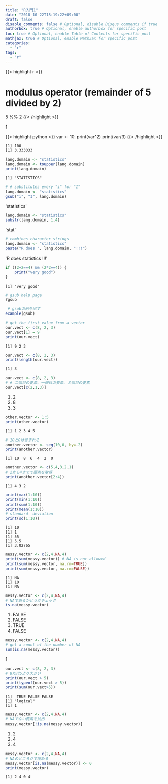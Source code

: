 ```yaml
---
title: "R入門1"
date: "2018-10-22T18:19:22+09:00"
draft: false
disable_comments: false # Optional, disable Disqus comments if true
authorbox: true # Optional, enable authorbox for specific post
toc: true # Optional, enable Table of Contents for specific post
mathjax: true # Optional, enable MathJax for specific post
categories:
  - "r"
tags:
  - "r"
---
```



{{< highlight r >}}
# modulus operator (remainder of 5 divided by 2)
5 %% 2
{{< /highlight >}}

1



{{< highlight python >}}
var <- 10.
print(var^2)
print(var/3)
{{< /highlight >}}

    [1] 100
    [1] 3.333333



```R
lang.domain <- "statistics"
lang.domain <- toupper(lang.domain)
print(lang.domain)
```

    [1] "STATISTICS"



```R
# # substitutes every "i" for "I"
lang.domain <- "statistics"
gsub("i", "I", lang.domain) 
```


'statIstIcs'



```R
lang.domain <- "statistics"
substr(lang.domain, 1,4)
```


'stat'



```R
# combines character strings
lang.domain <- "statistics"
paste("R does ", lang.domain, "!!!")
```


<span style=white-space:pre-wrap>'R does  statistics !!!'</span>



```R
if ((2+2==4) && (2*2==4)) {
    print("very good")
}
```

    [1] "very good"



```R
# gsub help page
?gsub
```


```R
 # gsubの例を出す
example(gsub)
```


```R
# get the first value from a vector
our.vect <- c(8, 2, 3)
our.vect[1] = 9
print(our.vect)
```

    [1] 9 2 3



```R
our.vect <- c(8, 2, 3)
print(length(our.vect)) 
```

    [1] 3



```R
our.vect <- c(8, 2, 3)
# # 二個目の要素、一個目の要素、３個目の要素
our.vect[c(2,1,3)] 
```


<ol class=list-inline>
	<li>2</li>
	<li>8</li>
	<li>3</li>
</ol>




```R
other.vector <- 1:5
print(other.vector)
```

    [1] 1 2 3 4 5



```R
# 10と0は含まれる
another.vector <- seq(10,0, by=-2)
print(another.vector)
```

    [1] 10  8  6  4  2  0



```R
another.vector <- c(5,4,3,2,1)
# 2から4までで要素を取得
print(another.vector[2:4]) 
```

    [1] 4 3 2



```R
print(max(1:10))
print(min(1:10))
print(sum(1:10))
print(mean(1:10))
# standard  deviation
print(sd(1:10))
```

    [1] 10
    [1] 1
    [1] 55
    [1] 5.5
    [1] 3.02765



```R
messy.vector <- c(2,4,NA,4)
print(sum(messy.vector)) # NA is not allowed
print(sum(messy.vector, na.rm=TRUE))
print(sum(messy.vector, na.rm=FALSE))

```

    [1] NA
    [1] 10
    [1] NA



```R
messy.vector <- c(2,4,NA,4)
# NAであるかどうかチェック
is.na(messy.vector)
```


<ol class=list-inline>
	<li>FALSE</li>
	<li>FALSE</li>
	<li>TRUE</li>
	<li>FALSE</li>
</ol>




```R
messy.vector <- c(2,4,NA,4)
# get a count of the number of NA
sum(is.na(messy.vector)) 
```


1



```R
our.vect <- c(8, 2, 3)
# 8だけ5より大きい
print(our.vect > 5)
print(typeof(our.vect > 5))
print(sum(our.vect>5))
```

    [1]  TRUE FALSE FALSE
    [1] "logical"
    [1] 1



```R
messy.vector <- c(2,4,NA,4)
# NAでない要素を抽出
messy.vector[!is.na(messy.vector)]
```


<ol class=list-inline>
	<li>2</li>
	<li>4</li>
	<li>4</li>
</ol>




```R
messy.vector <- c(2,4,NA,4)
# NAのところ０で埋める
messy.vector[is.na(messy.vector)] <- 0
print(messy.vector)
```

    [1] 2 4 0 4

